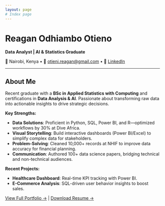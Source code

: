 ```yaml
---
layout: page
# Index page
---
```


# Reagan Odhiambo Otieno  
**Data Analyst | AI & Statistics Graduate**  

📍 Nairobi, Kenya • 📧 [otieni.reagan@gmail.com](mailto:otieni.reagan@gmail.com) • 🔗 [LinkedIn](https://www.linkedin.com/in/reagan-otieno-441539351)  

---

## About Me  
Recent graduate with a **BSc in Applied Statistics with Computing** and certifications in **Data Analysis & AI**. Passionate about transforming raw data into actionable insights to drive strategic decisions.  

**Key Strengths:**  
- **Data Solutions**: Proficient in Python, SQL, Power BI, and R—optimized workflows by 30% at Dive Africa.  
- **Visual Storytelling**: Build interactive dashboards (Power BI/Excel) to simplify complex data for stakeholders.  
- **Problem-Solving**: Cleaned 10,000+ records at NHIF to improve data accuracy for financial planning.  
- **Communication**: Authored 100+ data science papers, bridging technical and non-technical audiences.  

**Recent Projects:**  
- **Healthcare Dashboard**: Real-time KPI tracking with Power BI.  
- **E-Commerce Analysis**: SQL-driven user behavior insights to boost sales.  

[View Full Portfolio →](/Projects-section/) | [Download Resume →](/Resume-Outline/)  
